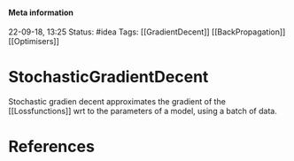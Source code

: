 #### Meta information
22-09-18, 13:25
Status: #idea
Tags: [[GradientDecent]] [[BackPropagation]] [[Optimisers]]





# StochasticGradientDecent
Stochastic gradien decent approximates the gradient of the [[Lossfunctions]] wrt to the parameters of a model, using a batch of data.






# References
